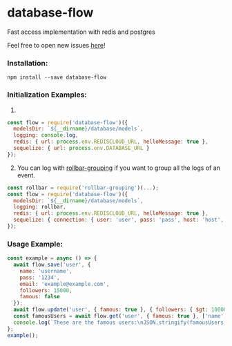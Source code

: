 # database-flow

Fast access implementation with redis and postgres

Feel free to open new issues [here](https://github.com/lefcott19/database-flow/issues)!

### Installation:

```
npm install --save database-flow
```

### Initialization Examples:

1.

```js
const flow = require('database-flow')({
  modelsDir: `${__dirname}/database/models`,
  logging: console.log,
  redis: { url: process.env.REDISCLOUD_URL, helloMessage: true },
  sequelize: { url: process.env.DATABASE_URL }
});
```

2. You can log with [rollbar-grouping](https://www.npmjs.com/package/rollbar-grouping) if you want to group all the logs of an event.

```js
const rollbar = require('rollbar-grouping')(...);
const flow = require('database-flow')({
  modelsDir: `${__dirname}/database/models`,
  logging: rollbar,
  redis: { url: process.env.REDISCLOUD_URL, helloMessage: true },
  sequelize: { connection: { user: 'user', pass: 'pass', host: 'host', port: '1234', database: 'database' } }
});
```

### Usage Example:

```js
const example = async () => {
  await flow.save('user', {
    name: 'username',
    pass: '1234',
    email: 'example@example.com',
    followers: 15000,
    famous: false
  });
  await flow.update('user', { famous: true }, { followers: { $gt: 10000 } });
  const famousUsers = await flow.get('user', { famous: true }, ['name', 'email']);
  console.log(`These are the famous users:\nJSON.stringify(famousUsers, null, 2)`);
};
example();
```
